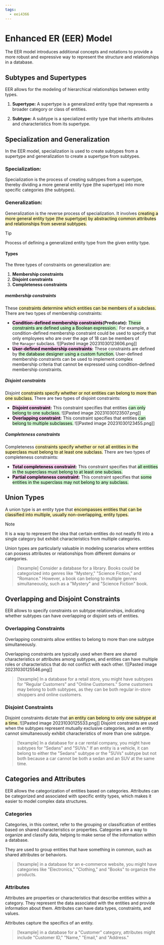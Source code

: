 ```yaml
---
tags:
  - eei4366
---
```

# Enhanced ER (EER) Model

The EER model introduces additional concepts and notations to provide a more robust and expressive way to represent the structure and relationships in a database.

## Subtypes and Supertypes

EER allows for the modeling of hierarchical relationships between entity types.

1. **Supertype:** A supertype is a generalized entity type that represents a broader category or class of entities.
    
2. **Subtype:** A subtype is a specialized entity type that inherits attributes and characteristics from its supertype.
## Specialization and Generalization

In the EER model, specialization is used to create subtypes from a supertype and generalization to create a supertype from subtypes. 

### **Specialization:**
    
Specialization is the process of creating subtypes from a supertype, thereby dividing a more general entity type (the supertype) into more specific categories (the subtypes).
   
### **Generalization:**
 
Generalization is the reverse process of specialization. It involves <mark style="background: #FFF3A3A6;">creating a more general entity type (the supertype) by abstracting common attributes and relationships from several subtypes.</mark>

> [!tip]
> Process of defining a generalized entity type from the given entity type.
#### Types

The three types of constraints on generalization are:
1. **Membership constraints**
2. **Disjoint constraints**
3. **Completeness constraints**


##### membership constraints
These <mark style="background: #FFF3A3A6;">constraints determine which entities can be members of a subclass.</mark> There are two types of membership constraints:
    
- **<mark style="background: #FFB8EBA6;">Condition-defined membership constraints</mark>(Predicate):** <mark style="background: #BBFABBA6;">These constraints are defined using a Boolean expression. </mark> For example, a condition-defined membership constraint could be used to specify that only employees who are over the age of 18 can be members of the `Manager` subclass.
  ![[Pasted image 20231030123606.png]]
- **<mark style="background: #FFB8EBA6;">User-defined membership constraints</mark>:** These constraints are defined by <mark style="background: #BBFABBA6;">the database designer using a custom function.</mark> User-defined membership constraints can be used to implement complex membership criteria that cannot be expressed using condition-defined membership constraints.
      
##### Disjoint constraints
Disjoint <mark style="background: #FFF3A3A6;">constraints specify whether or not entities can belong to more than one subclass.</mark> There are two types of disjoint constraints:
    
- **<mark style="background: #FFB8EBA6;">Disjoint constraint</mark>:** This constraint specifies that entities <mark style="background: #BBFABBA6;">can only belong to one subclass.</mark>
  ![[Pasted image 20231030123507.png]]
- **<mark style="background: #FFB8EBA6;">Overlapping constraint</mark>:** This constraint specifies that entities <mark style="background: #BBFABBA6;">can belong to multiple subclasses.</mark>
  ![[Pasted image 20231030123455.png]]
      
##### Completeness constraints
Completeness <mark style="background: #FFF3A3A6;">constraints specify whether or not all entities in the superclass must belong to at least one subclass.</mark> There are two types of completeness constraints:
    
- **<mark style="background: #FFB8EBA6;">Total completeness constraint</mark>:** This constraint specifies that <mark style="background: #BBFABBA6;">all entities in the superclass must belong to at least one subclass.</mark>
- **<mark style="background: #FFB8EBA6;">Partial completeness constraint</mark>:** This constraint specifies that <mark style="background: #BBFABBA6;">some entities in the superclass may not belong to any subclass.</mark>

## Union Types 

A union type is an entity type that <mark style="background: #FFF3A3A6;">encompasses entities that can be classified into multiple, usually non-overlapping, entity types.</mark> 

> [!note]
> It is a way to represent the idea that certain entities do not neatly fit into a single category but exhibit characteristics from multiple categories.

Union types are particularly valuable in modeling scenarios where entities can possess attributes or relationships from different domains or categories. 

> [!example]
> Consider a database for a library. Books could be categorized into genres like "Mystery," "Science Fiction," and "Romance." However, a book can belong to multiple genres simultaneously, such as a "Mystery" and "Science Fiction" book. 

## Overlapping and Disjoint Constraints 

EER allows to specify constraints on subtype relationships, indicating whether subtypes can have overlapping or disjoint sets of entities.

### Overlapping Constraints

Overlapping constraints allow entities to belong to more than one subtype simultaneously. 

Overlapping constraints are typically used when there are shared characteristics or attributes among subtypes, and entities can have multiple roles or characteristics that do not conflict with each other. 
![[Pasted image 20231030125546.png]]
> [!example] 
> In a database for a retail store, you might have subtypes for "Regular Customers" and "Online Customers." Some customers may belong to both subtypes, as they can be both regular in-store shoppers and online customers.

### Disjoint Constraints

Disjoint constraints dictate that <mark style="background: #FFF3A3A6;">an entity can belong to only one subtype at a time. </mark>
![[Pasted image 20231030125533.png]]
Disjoint constraints are used when the subtypes represent mutually exclusive categories, and an entity cannot simultaneously exhibit characteristics of more than one subtype. 

>[!example]
>In a database for a car rental company, you might have subtypes for "Sedans" and "SUVs." If an entity is a vehicle, it can belong to either the "Sedans" subtype or the "SUVs" subtype but not both because a car cannot be both a sedan and an SUV at the same time.

## Categories and Attributes

EER allows the categorization of entities based on categories. Attributes can be categorized and associated with specific entity types, which makes it easier to model complex data structures.

### Categories

Categories, in this context, refer to the grouping or classification of entities based on shared characteristics or properties. Categories are a way to organize and classify data, helping to make sense of the information within a database.
   
They are used to group entities that have something in common, such as shared attributes or behaviors. 

> [!example]
> in a database for an e-commerce website, you might have categories like "Electronics," "Clothing," and "Books" to organize the products.

### Attributes

Attributes are properties or characteristics that describe entities within a category. They represent the data associated with the entities and provide information about them. Attributes can have data types, constraints, and values.
   
Attributes capture the specifics of an entity. 

> [!example]
> in a database for a "Customer" category, attributes might include "Customer ID," "Name," "Email," and "Address."


